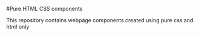#Pure HTML CSS components

This repository contains webpage components created using pure css and html only
